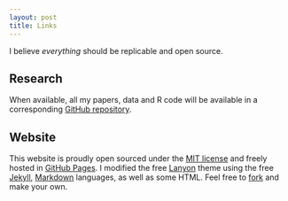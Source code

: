 ```yaml
---
layout: post
title: Links
---
```



I believe *everything* should be replicable and open source.

## Research

When available, all my papers, data and R code will be available in a corresponding [GitHub repository](https://github.com/hbahamonde?tab=repositories). 

## Website

This website is proudly open sourced under the [MIT license](https://github.com/hbahamonde/hbahamonde.github.io/blob/master/LICENSE.md) and freely hosted in [GitHub Pages](https://pages.github.com). I modified the free [Lanyon](http://lanyon.getpoole.com) theme using the free [Jekyll](jekyllrb.com), [Markdown](http://daringfireball.net/projects/markdown/) languages, as well as some HTML. Feel free to [fork](https://github.com/hbahamonde/hbahamonde.github.io
) and make your own.


